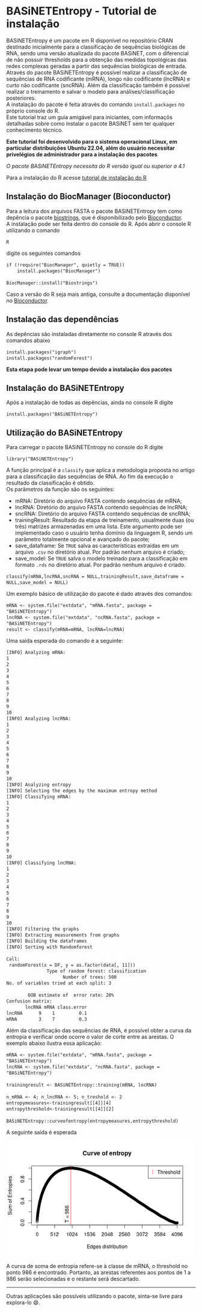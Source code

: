 # BASiNETEntropy - Tutorial de instalação

BASiNETEntropy é um pacote em R disponível no repositório CRAN destinado inicialmente para a classificação de sequências biológicas de RNA, sendo uma versão atualizada do pacote BASiNET, com o diferencial de não possuir thresholds para a obtenção das medidas topológicas das redes complexas geradas a partir das sequências biológicas de entrada.  
Através do pacote BASiNETEntropy é possível realizar a classificação de sequências de RNA codificante (mRNA), longo não codificante (lncRNA) e curto não codificante (sncRNA). Além da classificação também é possível realizar o treinamento e salvar o modelo para análises/classificação posteriores.  
A instalação do pacote é feita através do comando 
`install.packages` no próprio console do R.  
Este tutorial traz um guia amigável para iniciantes, com informaçõs detalhadas sobre como instalar o pacote BASiNET sem ter qualquer conhecimento técnico.  

__Este tutorial foi desenvolvido para o sistema operacional Linux, em particular distribuições Ubuntu 22.04, além do usuário necessitar privelégios de administrador para a instalação dos pacotes__ 

*O pacote BASiNETEntropy necessita do R versão igual ou superior a 4.1*

Para a instalação do R acesse [tutorial de instalação do R](install_basinet.md#etapa-2-instalação-do-r)

## Instalação do BiocManager (Bioconductor)

Para a leitura dos arquivos FASTA o pacote BASiNETEntropy tem como depência o pacote [biostrings](https://bioconductor.org/packages/release/bioc/html/Biostrings.html), que é disponibilizado pelo [Bioconductor](https://bioconductor.org/).  
A instalação pode ser feita dentro do console do R. Após abrir o console R utilizando o comando
```{bash}
R
```
digite os seguintes comandos
```{R}
if (!require("BiocManager", quietly = TRUE))
    install.packages("BiocManager")

BiocManager::install("Biostrings")
```
Caso a versão do R seja mais antiga, consulte a documentação disponível no [Bioconductor](https://bioconductor.org/about/release-announcements/).

## Instalação das dependências

As depências são instaladas diretamente no console R através dos comandos abaixo

```{R}
install.packages("igraph")
install.packages("randomForest")
```

__Esta etapa pode levar um tempo devido a instalação dos pacotes__

## Instalação do BASiNETEntropy

Após a instalação de todas as depências, ainda no console R digite

```{R}
install.packages("BASiNETEntropy")
```

## Utilização do BASiNETEntropy
Para carregar o pacote BASiNETEntropy no console do R digite
```{R}
library("BASiNETEntropy")
```

A função principal é a `classify` que aplica a metodologia proposta no artigo para a classificação das sequências de RNA. Ao fim da execução o resultado da classificação é obtido.  
Os parâmetros da função são os seguintes:  
* mRNA: Diretório do arquivo FASTA contendo sequências de mRNA;  
* lncRNA: Diretório do arquivo FASTA contendo sequências de lncRNA;  
* sncRNA: Diretório do arquivo FASTA contendo sequências de sncRNA;  
* trainingResult: Resultado da etapa de treinamento, usualmente duas (ou três) matrizes armazenadas em uma lista. Este argumento pode ser implementado caso o usuário tenha domínio da linguagem R, sendo um parâmetro totalmente opcional e avançado do pacote;  
* save_dataframe: Se `TRUE` salva as características extraídas em um arquivo `.csv` no diretório atual. Por padrão nenhum arquivo é criado;  
* save_model: Se `TRUE` salva o modelo treinado para a classificação em formato `.rds` no diretório atual. Por padrão nenhum arquivo é criado.

```{R}
classify(mRNA,lncRNA,sncRNA = NULL,trainingResult,save_dataframe = NULL,save_model = NULL)
```

Um exemplo básico de utilização do pacote é dado através dos comandos:
```{R}
mRNA <- system.file("extdata", "mRNA.fasta", package = "BASiNETEntropy")
lncRNA <- system.file("extdata", "ncRNA.fasta", package = "BASiNETEntropy")
result <- classify(mRNA=mRNA, lncRNA=lncRNA)
``` 

Uma saída esperada do comando é a seguinte:
```{R}
[INFO] Analyzing mRNA:
1
2
3
4
5
6
7
8
9
10
[INFO] Analyzing lncRNA:
1
2
3
4
5
6
7
8
9
10
[INFO] Analyzing entropy
[INFO] Selecting the edges by the maximum entropy method
[INFO] Classifying mRNA:
1
2
3
4
5
6
7
8
9
10
[INFO] Classifying lncRNA:
1
2
3
4
5
6
7
8
9
10
[INFO] Filtering the graphs
[INFO] Extracting measurements from graphs
[INFO] Building the dataframes
[INFO] Sorting with Randomforest

Call:
 randomForest(x = DF, y = as.factor(data[, 11])) 
               Type of random forest: classification
                     Number of trees: 500
No. of variables tried at each split: 3

        OOB estimate of  error rate: 20%
Confusion matrix:
       lncRNA mRNA class.error
lncRNA      9    1         0.1
mRNA        3    7         0.3
``` 

Além da classificação das sequências de RNA, é possível obter a curva da entropia e verificar onde ocorre o valor de corte entre as arestas. O exemplo abaixo ilustra essa aplicação:

```{R}
mRNA <- system.file("extdata", "mRNA.fasta", package = "BASiNETEntropy")
lncRNA <- system.file("extdata", "ncRNA.fasta", package = "BASiNETEntropy")

trainingresult <- BASiNETEntropy::training(mRNA, lncRNA)

n_mRNA <- 4; n_lncRNA <- 5; n_treshold <- 2
entropymeasures<-trainingresult[[4]][4]
entropythreshold<-trainingresult[[4]][2]

BASiNETEntropy::curveofentropy(entropymeasures,entropythreshold)
``` 

A seguinte saída é esperada

![CE](/img/entropy.png)

A curva de soma de entropia refere-se à classe de mRNA, o threshold no ponto 986 é encontrado. Portanto, as arestas referentes aos pontos de 1 a 986 serão selecionadas e o restante será descartado.

---
Outras aplicações são possíveis utilizando o pacote, sinta-se livre para explora-lo :smile:.
